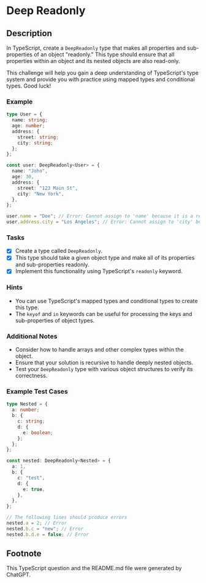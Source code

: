 # Deep Readonly

## Description

In TypeScript, create a `DeepReadonly` type that makes all properties and sub-properties of an object "readonly." This type should ensure that all properties within an object and its nested objects are also read-only.

This challenge will help you gain a deep understanding of TypeScript's type system and provide you with practice using mapped types and conditional types. Good luck!

### Example

```ts
type User = {
  name: string;
  age: number;
  address: {
    street: string;
    city: string;
  };
};

const user: DeepReadonly<User> = {
  name: "John",
  age: 30,
  address: {
    street: "123 Main St",
    city: "New York",
  },
};

user.name = "Doe"; // Error: Cannot assign to 'name' because it is a read-only property.
user.address.city = "Los Angeles"; // Error: Cannot assign to 'city' because it is a read-only property.
```

### Tasks

- [x] Create a type called `DeepReadonly`.
- [x] This type should take a given object type and make all of its properties and sub-properties readonly.
- [x] Implement this functionality using TypeScript's `readonly` keyword.

### Hints

- You can use TypeScript's mapped types and conditional types to create this type.
- The `keyof` and `in` keywords can be useful for processing the keys and sub-properties of object types.

### Additional Notes

- Consider how to handle arrays and other complex types within the object.
- Ensure that your solution is recursive to handle deeply nested objects.
- Test your `DeepReadonly` type with various object structures to verify its correctness.

### Example Test Cases

```ts
type Nested = {
  a: number;
  b: {
    c: string;
    d: {
      e: boolean;
    };
  };
};

const nested: DeepReadonly<Nested> = {
  a: 1,
  b: {
    c: "test",
    d: {
      e: true,
    },
  },
};

// The following lines should produce errors
nested.a = 2; // Error
nested.b.c = "new"; // Error
nested.b.d.e = false; // Error
```

## Footnote

This TypeScript question and the README.md file were generated by ChatGPT.
